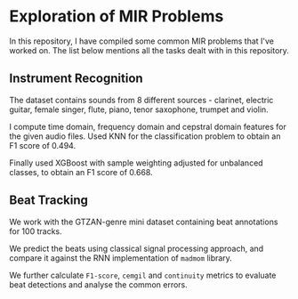 # Exploration of MIR Problems

In this repository, I have compiled some common MIR problems that I've worked on. The list below mentions all the tasks dealt with in this repository.

## Instrument Recognition

The dataset contains sounds from 8 different sources - clarinet, electric guitar, female singer, flute, piano, tenor saxophone, trumpet and violin.

I compute time domain, frequency domain and cepstral domain features for the given audio files. Used KNN for the classification problem to obtain an F1 score of 0.494.

Finally used XGBoost with sample weighting adjusted for unbalanced classes, to obtain an F1 score of 0.668.

## Beat Tracking

We work with the GTZAN-genre mini dataset containing beat annotations for 100 tracks.

We predict the beats using classical signal processing approach, and compare it against the RNN implementation of `madmom` library.

We further calculate `F1-score`, `cemgil` and `continuity` metrics to evaluate beat detections and analyse the common errors.
